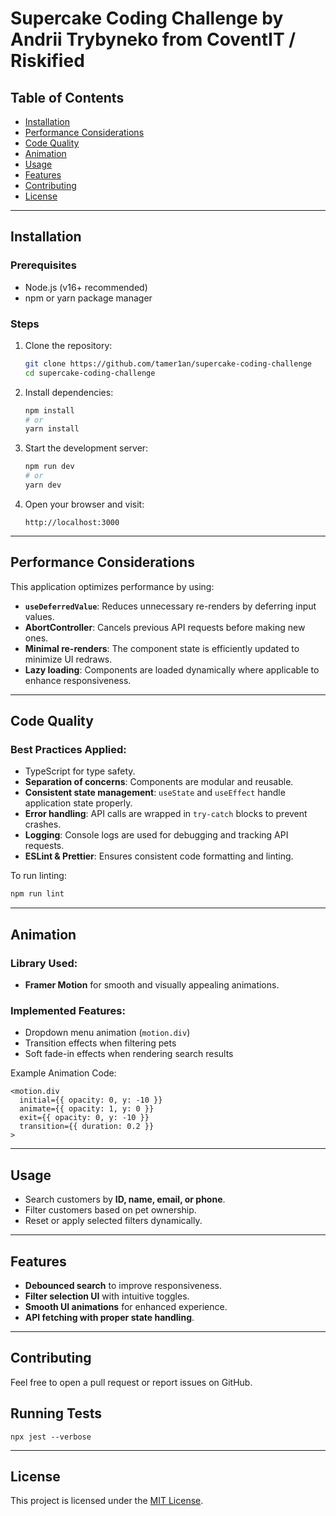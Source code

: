 # Supercake Coding Challenge by Andrii Trybyneko from CoventIT / Riskified 


## Table of Contents
- [Installation](#installation)
- [Performance Considerations](#performance-considerations)
- [Code Quality](#code-quality)
- [Animation](#animation)
- [Usage](#usage)
- [Features](#features)
- [Contributing](#contributing)
- [License](#license)

---

## Installation

### Prerequisites
- Node.js (v16+ recommended)
- npm or yarn package manager

### Steps
1. Clone the repository:
   ```sh
   git clone https://github.com/tamer1an/supercake-coding-challenge
   cd supercake-coding-challenge
   ```
2. Install dependencies:
   ```sh
   npm install  
   # or
   yarn install
   ```
3. Start the development server:
   ```sh
   npm run dev  
   # or
   yarn dev
   ```
4. Open your browser and visit:
   ```
   http://localhost:3000
   ```

---

## Performance Considerations

This application optimizes performance by using:
- **`useDeferredValue`**: Reduces unnecessary re-renders by deferring input values.
- **AbortController**: Cancels previous API requests before making new ones.
- **Minimal re-renders**: The component state is efficiently updated to minimize UI redraws.
- **Lazy loading**: Components are loaded dynamically where applicable to enhance responsiveness.

---

## Code Quality

### Best Practices Applied:
- TypeScript for type safety.
- **Separation of concerns**: Components are modular and reusable.
- **Consistent state management**: `useState` and `useEffect` handle application state properly.
- **Error handling**: API calls are wrapped in `try-catch` blocks to prevent crashes.
- **Logging**: Console logs are used for debugging and tracking API requests.
- **ESLint & Prettier**: Ensures consistent code formatting and linting.

To run linting:
```sh
npm run lint
```

---

## Animation

### Library Used:
- **Framer Motion** for smooth and visually appealing animations.

### Implemented Features:
- Dropdown menu animation (`motion.div`)
- Transition effects when filtering pets
- Soft fade-in effects when rendering search results

Example Animation Code:
```tsx
<motion.div
  initial={{ opacity: 0, y: -10 }}
  animate={{ opacity: 1, y: 0 }}
  exit={{ opacity: 0, y: -10 }}
  transition={{ duration: 0.2 }}
>
```

---

## Usage
- Search customers by **ID, name, email, or phone**.
- Filter customers based on pet ownership.
- Reset or apply selected filters dynamically.

---

## Features
- **Debounced search** to improve responsiveness.
- **Filter selection UI** with intuitive toggles.
- **Smooth UI animations** for enhanced experience.
- **API fetching with proper state handling**.

---

## Contributing
Feel free to open a pull request or report issues on GitHub.

## Running Tests

`npx jest --verbose`

---

## License
This project is licensed under the [MIT License](LICENSE).
